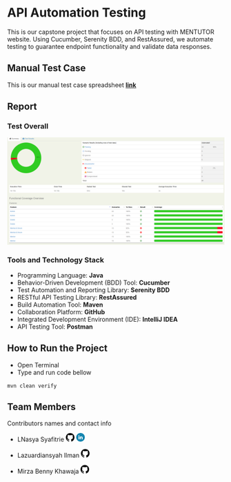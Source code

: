 # API Automation Testing

This is our capstone project that focuses on API testing with MENTUTOR website. Using Cucumber, Serenity BDD, and RestAssured, we automate testing to guarantee endpoint functionality and validate data responses.

## Manual Test Case

This is our manual test case spreadsheet [**link**](https://docs.google.com/spreadsheets/d/1iDhKoDnAWZ0SQZ3PkAMcaf4sK2el5-WZXb7ZwaEHu6E/edit#gid=529409786)

## Report

### Test Overall

![Result test overall](/docs/resultsAPI.PNG)


### Tools and Technology Stack

* Programming Language: **Java**
* Behavior-Driven Development (BDD) Tool: **Cucumber**
* Test Automation and Reporting Library: **Serenity BDD**
* RESTful API Testing Library: **RestAssured**
* Build Automation Tool: **Maven**
* Collaboration Platform: **GitHub**
* Integrated Development Environment (IDE): **IntelliJ IDEA**
* API Testing Tool: **Postman**

## How to Run the Project

* Open Terminal
* Type and run code bellow
```
mvn clean verify 
```

## Team Members

Contributors names and contact info

* LNasya Syafitrie [<img alt="alt_text" width="20px" src="/docs/github_logo.png" />](https://github.com/LNasyaS)  [<img alt="alt_text" width="20px" src="/docs/linkedin_logo.png"/>](https://www.linkedin.com/in/lnasyaftre/)


* Lazuardiansyah Ilman [<img alt="alt_text" width="20px" src="/docs/github_logo.png" />](https://github.com/LazuardiQE)


* Mirza Benny Khawaja [<img alt="alt_text" width="20px" src="/docs/github_logo.png" />](https://github.com/mizonx)  

